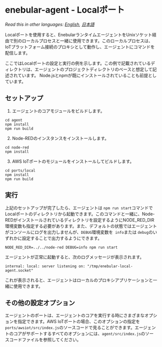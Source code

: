 
# enebular-agent - Localポート

*Read this in other languages: [English](README.md), [日本語](README.ja.md)*

Localポートを使用すると、EnebularランタイムエージェントをUnixソケット経由で別のローカルプロセスと一緒に使用できます。このローカルプロセスは、IoTプラットフォーム接続のプロキシとして動作し、エージェントにコマンドを配信します。

ここではLocalポートの設定と実行の例を示します。この例で記載されているディレクトリは、エージェントのプロジェクトディレクトリのベースと想定して記述されています。 Node.jsとnpmが既にインストールされていることも前提としています。

## セットアップ

1. エージェントのコアモジュールをビルドします。

```
cd agent
npm install
npm run build
```

2. Node-REDのインスタンスをインストールします。

```
cd node-red
npm install
```

3. AWS IoTポートのモジュールをインストールしてビルドします。

```
cd ports/local
npm install
npm run build
```

## 実行


上記のセットアップが完了したら、エージェントは `npm run start`コマンドでLocalポートのディレクトリから起動できます。このコマンドと一緒に、Node-REDがインストールされているディレクトリを設定するようにNODE_RED_DIR環境変数も指定する必要があります。また、デフォルトの状態ではエージェントがコンソールにログを出力しませんが、`DEBUG`環境変数を` info`または `debug`のいずれかに設定することで出力するようにできます。

```
NODE_RED_DIR=../../node-red DEBUG=info npm run start
```

エージェントが正常に起動すると、次のログメッセージが表示されます。

```
internal: local: server listening on: "/tmp/enebular-local-agent.socket"
```

これが表示されると、エージェントはローカルのプロキシアプリケーションと一緒に使用できます。

## その他の設定オプション

エージェントのポートは、エージェントのコアを実行する時にさまざまなオプションを指定できます。AWS IoTポートの場合、このオプションの指定を`ports/awsiot/src/index.js`のソースコードで見ることができます。エージェントのコアがサポートするすべてのオプションには、`agent/src/index.js`のソースコードファイルを参照してください。
